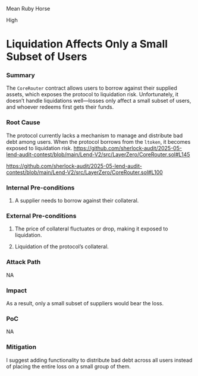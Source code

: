 Mean Ruby Horse

High

# Liquidation Affects Only a Small Subset of Users

### Summary

The `CoreRouter` contract allows users to borrow against their supplied assets, which exposes the protocol to liquidation risk. Unfortunately, it doesn’t handle liquidations well—losses only affect a small subset of users, and whoever redeems first gets their funds.

### Root Cause

The protocol currently lacks a mechanism to manage and distribute bad debt among users. When the protocol borrows from the `ltoken`, it becomes exposed to liquidation risk.
https://github.com/sherlock-audit/2025-05-lend-audit-contest/blob/main/Lend-V2/src/LayerZero/CoreRouter.sol#L145

https://github.com/sherlock-audit/2025-05-lend-audit-contest/blob/main/Lend-V2/src/LayerZero/CoreRouter.sol#L100
### Internal Pre-conditions

1. A supplier needs to borrow against their collateral.

### External Pre-conditions

1. The price of collateral fluctuates or drop, making it exposed to liquidation.

2. Liquidation of the protocol’s collateral.

### Attack Path

NA

### Impact

As a result, only a small subset of suppliers would bear the loss.

### PoC

NA

### Mitigation

I suggest adding functionality to distribute bad debt across all users instead of placing the entire loss on a small group of them.